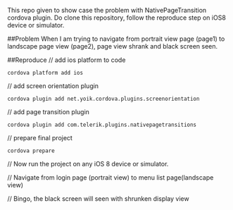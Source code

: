 
This repo given to show case the problem with NativePageTransition cordova plugin. Do clone this repository, follow the reproduce step on iOS8 device or simulator.

##Problem
When I am trying to navigate from portrait view page (page1) to landscape page view (page2), page view shrank and black screen seen.

##Reproduce
  // add ios platform to code

    cordova platform add ios

  // add screen orientation plugin

    cordova plugin add net.yoik.cordova.plugins.screenorientation

  // add page transition plugin

    cordova plugin add com.telerik.plugins.nativepagetransitions

  // prepare final project

    cordova prepare


  // Now run the project on any iOS 8 device or simulator.

  // Navigate from login page (portrait view) to menu list page(landscape view)

  // Bingo, the black screen will seen with shrunken display view
